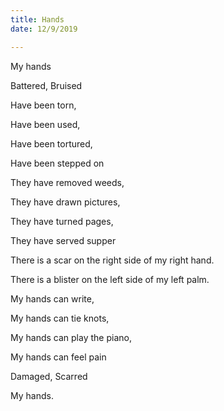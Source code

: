 ```yaml
---
title: Hands
date: 12/9/2019

---
```


My hands

Battered, Bruised

Have been torn,

Have been used,

Have been tortured,

Have been stepped on

They have removed weeds,

They have drawn pictures,

They have turned pages,

They have served supper

There is a scar on the right side of my right hand.

There is a blister on the left side of my left palm.

My hands can write,

My hands can tie knots,

My hands can play the piano,

My hands can feel pain

Damaged, Scarred

My hands.


